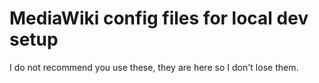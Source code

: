 MediaWiki config files for local dev setup
==========================================

I do not recommend you use these, they are here so I don't lose them.
